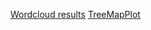 [Wordcloud results](https://matthew-hoctor.github.io/qualitative/visualizations#Results)
[TreeMapPlot](https://matthew-hoctor.github.io/qualitative/visualizations#Treemapplot)
